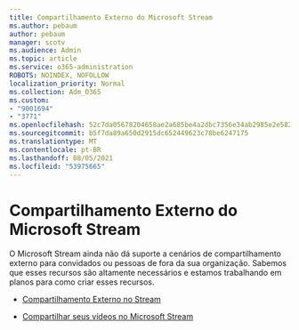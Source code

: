 ```yaml
---
title: Compartilhamento Externo do Microsoft Stream
ms.author: pebaum
author: pebaum
manager: scotv
ms.audience: Admin
ms.topic: article
ms.service: o365-administration
ROBOTS: NOINDEX, NOFOLLOW
localization_priority: Normal
ms.collection: Adm_O365
ms.custom:
- "9001694"
- "3771"
ms.openlocfilehash: 52c7da05678204658ae2a685be4a2dbc7356e34ab2985e2e5821972c7d96ebf4
ms.sourcegitcommit: b5f7da89a650d2915dc652449623c78be6247175
ms.translationtype: MT
ms.contentlocale: pt-BR
ms.lasthandoff: 08/05/2021
ms.locfileid: "53975665"
---
```

# <a name="microsoft-stream-external-sharing"></a>Compartilhamento Externo do Microsoft Stream

O Microsoft Stream ainda não dá suporte a cenários de compartilhamento externo para convidados ou pessoas de fora da sua organização. Sabemos que esses recursos são altamente necessários e estamos trabalhando em planos para como criar esses recursos.

- [Compartilhamento Externo no Stream](https://docs.microsoft.com/stream/portal-share-video#external-sharing)

- [Compartilhar seus vídeos no Microsoft Stream](https://docs.microsoft.com/stream/portal-share-video)
